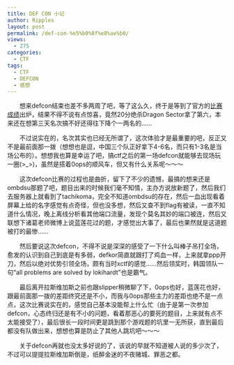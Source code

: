 ```yaml
---
title: DEF CON 小记
author: Ripples
layout: post
permalink: /def-con-%e5%b0%8f%e8%ae%b0/
views:
  - 275
categories:
  - CTF
tags:
  - CTF
  - DEFCON
  - 感想
---
```

<p style="text-indent: 2em;">
  想来defcon结束也差不多两周了吧，等了这么久，终于是等到了官方的<a href="https://blog.legitbs.net" target="_blank">比赛成绩</a>出炉，结果不得不说有点惊喜，竟然20分绝杀Dragon Sector拿了第六，本来还在想第三天名次搞不好还得往下降个一两名的……
</p>

<!--more-->

<p style="text-indent: 2em;">
  不过说实在的，名次其实也已经无所谓了，这次体验才是最重要的吧，反正又不是最前面那一拨（想想也是逗，中国三个队正好拿下4-6名，而只有1-3名是当场公布的）。想想我也算是幸运了吧，搞ctf之后的第一场defcon就能够去现场玩一圈(>_>)，虽然是搭着0ops的顺风车，但又有什么关系呢～～～
</p>

<p style="text-indent: 2em;">
  这次defcon比赛的过程也是曲折，留下了不少的遗憾，最搞的想来还是ombdsu那题了吧，题目出来的时候我们毫不知情，主办方说放新题了，然后我们去服务器上就看到了tachikoma，完全不知道<span style="text-indent: 32px;">ombdsu的存在，然后一血出现看着屏幕上给的名字感觉有点奇怪，但也没多想，然后又查不到flag有被读，一直不知道什么情况，晚上离线分析看其他端口流量，发现个莫名其妙的端口被连，然后又联想下诸葛老师微博上说蓝莲花过的题，才感觉出大事了，最后也果然就是这道题被打的最惨……</span>
</p>

<p style="text-indent: 2em;">
  然后要说这次defcon，不得不说是深深的感受了一下什么叫棒子吊打全场，愈发的认识到自己到底是有多弱，defkor简直就跟打了鸡血一样，上来就拿ppp开刀，然后以绝对优势引领全场，颇有当时xctf的感觉……然后领奖时，韩国领队一句“all problems are solved by lokihardt”也是霸气。
</p>

<p style="text-indent: 2em;">
  最后离开拉斯维加斯之前也跟slipper稍微聊了下，0ops也好，蓝莲花也好，跟最前面那一拨的差距终究还是不小，而我与0ops那些主力的差距也绝不是一点点，这次比赛说实在的，感觉自己基本没能帮上什么忙（<span style="text-indent: 32px;">由于是第一次参加defcon，心态终归还是有不小的问题，看着那恶心的要死的题目，上来就有点不太能接受了）</span>，最后很长一段时间更是跳到那个游戏题的坑里一无所获，直到最后都没有队做出来，想想也算是防止了其他人跳坑吧～～～
</p>

<p style="text-indent: 2em;">
  关于defcon再就也没太多好说的了，该说的早就不知道被人说的多少次了，不过可以提提拉斯维加斯倒是，纸醉金迷的不夜赌城、罪恶之都。
</p>
